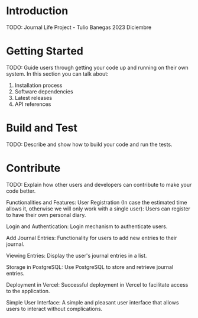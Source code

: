 # Introduction 
TODO: Journal Life Project - Tulio Banegas 2023 Diciembre

# Getting Started
TODO: Guide users through getting your code up and running on their own system. In this section you can talk about:
1.	Installation process
2.	Software dependencies
3.	Latest releases
4.	API references

# Build and Test
TODO: Describe and show how to build your code and run the tests. 

# Contribute
TODO: Explain how other users and developers can contribute to make your code better. 

Functionalities and Features:
User Registration (In case the estimated time allows it, otherwise we will only work with a single user):
Users can register to have their own personal diary.

Login and Authentication:
Login mechanism to authenticate users.

Add Journal Entries:
Functionality for users to add new entries to their journal.

Viewing Entries:
Display the user's journal entries in a list.

Storage in PostgreSQL:
Use PostgreSQL to store and retrieve journal entries.

Deployment in Vercel:
Successful deployment in Vercel to facilitate access to the application.

Simple User Interface:
A simple and pleasant user interface that allows users to interact without complications.